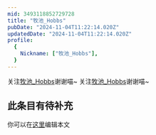 ```yaml
---
mid: 3493118852729728
title: "牧池_Hobbs"
pubDate: "2024-11-04T11:22:14.020Z"
updatedDate: "2024-11-04T11:22:14.020Z"
profile:
  {
    Nickname: ["牧池_Hobbs"],
  }
---
```


关注[牧池_Hobbs](https://space.bilibili.com/3493118852729728)谢谢喵~ 关注[牧池_Hobbs](https://space.bilibili.com/3493118852729728)谢谢喵~

## 此条目有待补充
你可以在[这里](https://github.com/Yuhanawa/VTuber.ICU-Content/edit/master/v/牧池_Hobbs/index.md)编辑本文
